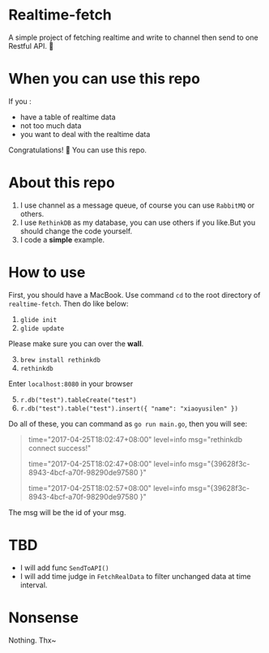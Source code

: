 # Realtime-fetch
A simple project of fetching realtime and write to channel then send to one Restful API. 🤔

# When you can use this repo
If you :
- have a table of realtime data
- not too much data
- you want to deal with the realtime data

Congratulations! 🎉 You can use this repo.

# About this repo
1. I use channel as a message queue, of course you can use `RabbitMQ` or others.
2. I use `RethinkDB` as my database, you can use others if you like.But you should change the code yourself.
3. I code a **simple** example.

# How to use
First, you should have a MacBook. Use command `cd` to the root directory of `realtime-fetch`. Then do like below:
1. `glide init`
2. `glide update`

Please make sure you can over the **wall**.

3. `brew install rethinkdb`
4. `rethinkdb`

Enter `localhost:8080` in your browser

5. `r.db("test").tableCreate("test")`
6. `r.db("test").table("test").insert({
      "name": "xiaoyusilen"
    })`
    
Do all of these, you can command as `go run main.go`, then you will see:

>   time="2017-04-25T18:02:47+08:00" level=info msg="rethinkdb connect success!" 
> 
>   time="2017-04-25T18:02:47+08:00" level=info msg="{39628f3c-8943-4bcf-a70f-98290de97580 }" 
> 
>   time="2017-04-25T18:02:57+08:00" level=info msg="{39628f3c-8943-4bcf-a70f-98290de97580 }"
  
The msg will be the id of your msg.

# TBD
- I will add func `SendToAPI()`
- I will add time judge in `FetchRealData` to filter unchanged data at time interval.

# Nonsense
Nothing. Thx~
